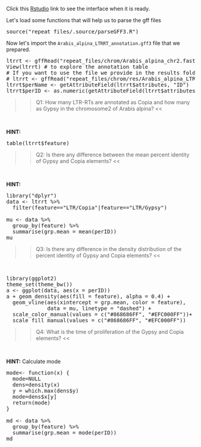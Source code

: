 Click this [Rstudio](https://[[HOST_SUBDOMAIN]]-8787-[[KATACODA_HOST]].environments.katacoda.com/) link to see the interface when it is ready. 

Let's load some functions that will help us to parse the gff files

<pre class="file" data-target="clipboard">
source("repeat_files/.source/parseGFF3.R")
</pre>

Now let's import the `Arabis_alpina_LTRRT_annotation.gff3` file that we prepared.

<pre class="file" data-target="clipboard">
ltrrt <- gffRead("repeat_files/chrom/Arabis_alpina_chr2.fasta.mod.EDTA.raw/Arabis_alpina_LTRRT_annotation.gff3")
View(ltrrt) # to explore the annotation table
# If you want to use the file we provide in the results folder, run:
# ltrrt <- gffRead("repeat_files/chrom/res/Arabis_alpina_LTRRT_annotation.gff3")
ltrrt$perName <- getAttributeField(ltrrt$attributes, "ID")
ltrrt$perID <- as.numeric(getAttributeField(ltrrt$attributes, "ltr_identity"))*100
</pre>


>>Q1: How many LTR-RTs are annotated as Copia and how many as Gypsy in the chromosome2 of Arabis alpina? <<

<br/>

**HINT:**
<pre class="file" data-target="clipboard">
table(ltrrt$feature)
</pre>

>>Q2: Is there any difference between the mean percent identity of Gypsy and Copia elements? <<

<br/>

**HINT:**
<pre class="file" data-target="clipboard">
library("dplyr")
data <- ltrrt %>%
  filter(feature=="LTR/Copia"|feature=="LTR/Gypsy")

mu <- data %>% 
  group_by(feature) %>%
  summarise(grp.mean = mean(perID))
mu
</pre>

>>Q3: Is there any difference in the density distribution of the percent identity of Gypsy and Copia elements? <<

<br/>

<pre class="file" data-target="clipboard">
library(ggplot2)
theme_set(theme_bw())
a <- ggplot(data, aes(x = perID))
a + geom_density(aes(fill = feature), alpha = 0.4) +
  geom_vline(aes(xintercept = grp.mean, color = feature),
             data = mu, linetype = "dashed") +
  scale_color_manual(values = c("#868686FF", "#EFC000FF"))+
  scale_fill_manual(values = c("#868686FF", "#EFC000FF"))
</pre>

>>Q4: What is the time of proliferation of the Gypsy and Copia elements? <<

<br/>

**HINT:** Calculate mode
<pre class="file" data-target="clipboard">
mode<- function(x) {
  mode=NULL
  dens=density(x)
  y = which.max(dens$y)
  mode=dens$x[y]
  return(mode)
}

md <- data %>% 
  group_by(feature) %>%
  summarise(grp.mean = mode(perID))
md
</pre>